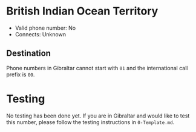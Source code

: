 # British Indian Ocean Territory

* Valid phone number: No
* Connects: Unknown

## Destination

Phone numbers in Gibraltar cannot start with `01` and the international call
prefix is `00`.

# Testing

No testing has been done yet. If you are in Gibraltar and would like to test
this number, please follow the testing instructions in `0-Template.md`.
